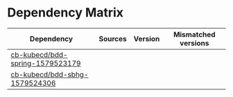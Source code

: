 # Dependency Matrix

Dependency | Sources | Version | Mismatched versions
---------- | ------- | ------- | -------------------
[cb-kubecd/bdd-spring-1579523179](https://github.com/cb-kubecd/bdd-spring-1579523179.git) |  | []() | 
[cb-kubecd/bdd-sbhg-1579524306](https://github.com/cb-kubecd/bdd-sbhg-1579524306.git) |  | []() | 
